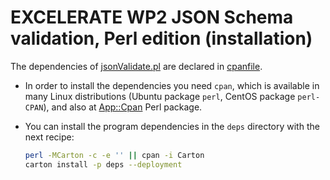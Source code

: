 # EXCELERATE WP2 JSON Schema validation, Perl edition (installation)

The dependencies of [jsonValidate.pl](jsonValidate.pl) are declared in [cpanfile](cpanfile).

* In order to install the dependencies you need `cpan`, which is available in many Linux distributions (Ubuntu package `perl`, CentOS package `perl-CPAN`), and also at [App::Cpan](http://search.cpan.org/~andk/CPAN-2.16/) Perl package.

* You can install the program dependencies in the `deps` directory with the next recipe:
  ```bash
  perl -MCarton -c -e '' || cpan -i Carton
  carton install -p deps --deployment
  ```
